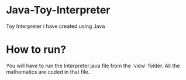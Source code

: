 # Java-Toy-Interpreter
 Toy Interpreter i have created using Java

# How to run?
You will have to run the Interpreter.java file from the 'view' folder.
All the mathematics are coded in that file.
